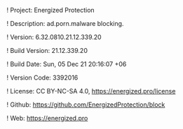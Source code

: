 ! Project: Energized Protection

! Description: ad.porn.malware blocking.

! Version: 6.32.0810.21.12.339.20

! Build Version: 21.12.339.20

! Build Date: Sun, 05 Dec 21 20:16:07 +06

! Version Code: 3392016

! License: CC BY-NC-SA 4.0, https://energized.pro/license

! Github: https://github.com/EnergizedProtection/block

! Web: https://energized.pro
